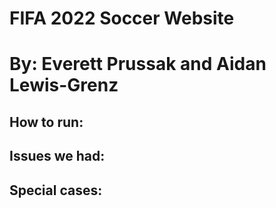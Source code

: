 # FIFA 2022 Soccer Website

# By: Everett Prussak and Aidan Lewis-Grenz

## How to run:

###

###

###

## Issues we had:

### 

## Special cases:

###
